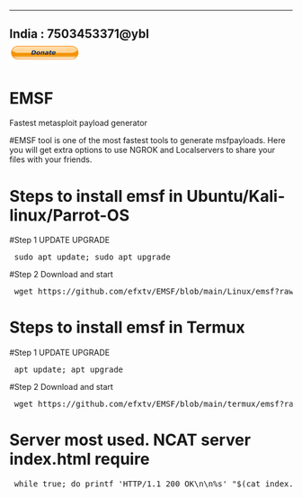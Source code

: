 ---------------------------------------
India :  7503453371@ybl<br />
<a href="https://paypal.me/efxtv"><img src="https://raw.githubusercontent.com/efxtv/efxtv/master/assets/donate-efx-tv.png" alt="Paypal" width="125" height="40"></a>
---------------------------------------

# EMSF
Fastest metasploit payload generator

#EMSF tool is one of the most fastest tools to generate msfpayloads. Here you will get extra options to use NGROK and Localservers to share your files with your friends.

# Steps to install emsf in Ubuntu/Kali-linux/Parrot-OS

#Step 1 UPDATE UPGRADE
<pre> sudo apt update; sudo apt upgrade</pre>

#Step 2 Download and start
<pre> wget https://github.com/efxtv/EMSF/blob/main/Linux/emsf?raw=true;sudo cp emsf /user/bin/;clear;echo "use command emsf -h"  </pre>


# Steps to install emsf in Termux

#Step 1 UPDATE UPGRADE
<pre> apt update; apt upgrade</pre>

#Step 2 Download and start
<pre> wget https://github.com/efxtv/EMSF/blob/main/termux/emsf?raw=true;cp emsf /data/data/com.termux/files/usr/bin/bash;clear;echo "use command emsf -h"  </pre>

# Server most used. NCAT server index.html require
<pre> while true; do printf 'HTTP/1.1 200 OK\n\n%s' "$(cat index.html)" | netcat -l 8888; done</pre>
